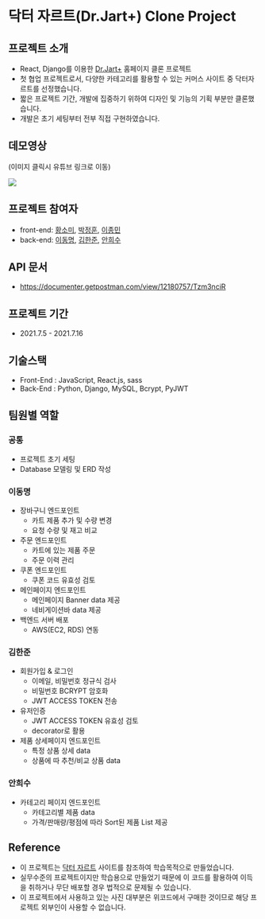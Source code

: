 # 닥터 자르트(Dr.Jart+) Clone Project

## 프로젝트 소개
- React, Django를 이용한 [Dr.Jart+](https://us.drjart.com) 홈페이지 클론 프로젝트
- 첫 협업 프로젝트로서, 다양한 카테고리를 활용할 수 있는 커머스 사이트 중 닥터자르트를 선정했습니다.
- 짧은 프로젝트 기간, 개발에 집중하기 위하여 디자인 및 기능의 기획 부분만 클론했습니다.
- 개발은 초기 세팅부터 전부 직접 구현하였습니다.

## 데모영상
(이미지 클릭시 유튜브 링크로 이동)

[![](https://img.youtube.com/vi/lqHxD3Zq770/0.jpg)](https://www.youtube.com/watch?v=lqHxD3Zq770)

## 프로젝트 참여자
- front-end: [황소미](https://github.com/somangoi), [박정훈](https://github.com/Junghoon-P), [이종민](https://github.com/sui3422)
- back-end: [이동명](https://github.com/dom-lee), [김한준](https://github.com/hanjkim10), [안희수](https://github.com/heesu-ahn)
 
## API 문서
- https://documenter.getpostman.com/view/12180757/Tzm3nciR

## 프로젝트 기간
- 2021.7.5 - 2021.7.16

## 기술스택
- Front-End : JavaScript, React.js, sass
- Back-End : Python, Django, MySQL, Bcrypt, PyJWT

## 팀원별 역할
### 공통
- 프로젝트 초기 세팅
- Database 모델링 및 ERD 작성

### 이동명
* 장바구니 엔드포인트
  - 카트 제품 추가 및 수량 변경
  - 요청 수량 및 재고 비교
* 주문 엔드포인트
  - 카트에 있는 제품 주문
  - 주문 이력 관리
* 쿠폰 엔드포인트
  - 쿠폰 코드 유효성 검토
* 메인페이지 엔드포인트
  - 메인페이지 Banner data 제공
  - 네비게이션바 data 제공
* 백엔드 서버 배포
  - AWS(EC2, RDS) 연동

### 김한준
* 회원가입 & 로그인
  - 이메일, 비밀번호 정규식 검사
  - 비밀번호 BCRYPT 암호화
  - JWT ACCESS TOKEN 전송
* 유저인증
  - JWT ACCESS TOKEN 유효성 검토
  - decorator로 활용
* 제품 상세페이지 엔드포인트
  - 특정 상품 상세 data
  - 상품에 따 추천/비교 상품 data

### 안희수
* 카테고리 페이지 엔드포인트
  - 카테고리별 제품 data
  - 가격/판매량/평점에 따라 Sort된 제품 List 제공


## Reference
- 이 프로젝트는 [닥터 자르트](https://us.drjart.com) 사이트를 참조하여 학습목적으로 만들었습니다.
- 실무수준의 프로젝트이지만 학습용으로 만들었기 때문에 이 코드를 활용하여 이득을 취하거나 무단 배포할 경우 법적으로 문제될 수 있습니다.
- 이 프로젝트에서 사용하고 있는 사진 대부분은 위코드에서 구매한 것이므로 해당 프로젝트 외부인이 사용할 수 없습니다.
